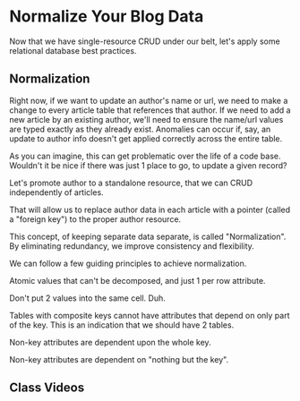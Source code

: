# Normalize Your Blog Data

Now that we have single-resource CRUD under our belt, let's apply some relational database best practices.

## Normalization

Right now, if we want to update an author's name or url, we need to make a change to every article table that references that author. If we need to add a new article by an existing author, we'll need to ensure the name/url values are typed exactly as they already exist. Anomalies can occur if, say, an update to author info doesn't get applied correctly across the entire table.

As you can imagine, this can get problematic over the life of a code base. Wouldn't it be nice if there was just 1 place to go, to update a given record?

Let's promote author to a standalone resource, that we can CRUD independently of articles.

That will allow us to replace author data in each article with a pointer (called a "foreign key") to the proper author resource.

This concept, of keeping separate data separate, is called "Normalization". By eliminating redundancy, we improve consistency and flexibility.

We can follow a few guiding principles to achieve normalization.

Atomic values that can't be decomposed, and just 1 per row attribute.

Don't put 2 values into the same cell. Duh.

Tables with composite keys cannot have attributes that depend on only part of the key. This is an indication that we should have 2 tables.

Non-key attributes are dependent upon the whole key.

Non-key attributes are dependent on "nothing but the key".

## Class Videos
